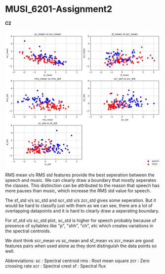 # MUSI_6201-Assignment2

#### C2
![Plots](plots.png)


RMS mean v/s RMS std features provide the best seperation between the speech and music. We can clearly draw a boundary that mostly seperates the classes. This distinction can be attributed to the reason that speech has more pauses than music, which increase the RMS std value for speech.

The sf_std v/s sc_std and scr_std v/s zcr_std gives some seperation. But it would be hard to classify just with them as we can see, there are a lot of overlapping datapoints and it is hard to clearly draw a seperating boundary.

For sf_std v/s sc_std plot, sc_std is higher for speech probably because of presence of syllables like "p", "shh", "ch", etc which creates variations in the spectral centroids.

We dont think scr_mean vs sc_mean and sf_mean vs zcr_mean are good features pairs when used alone as they dont distinguish the data points so well.

Abbreviations:
sc : Spectral centroid
rms : Root mean square
zcr : Zero crossing rate
scr : Spectral crest
sf : Spectral flux